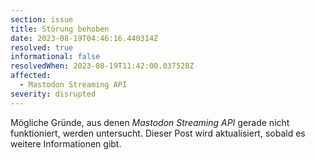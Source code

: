 ```yaml
---
section: issue
title: Störung behoben
date: 2023-08-19T04:46:16.440314Z
resolved: true
informational: false
resolvedWhen: 2023-08-19T11:42:00.037528Z
affected:
  - Mastodon Streaming API
severity: disrupted
---
```

Mögliche Gründe, aus denen *Mastodon Streaming API* gerade nicht funktioniert, werden untersucht. Dieser Post wird aktualisiert, sobald es weitere Informationen gibt.

        